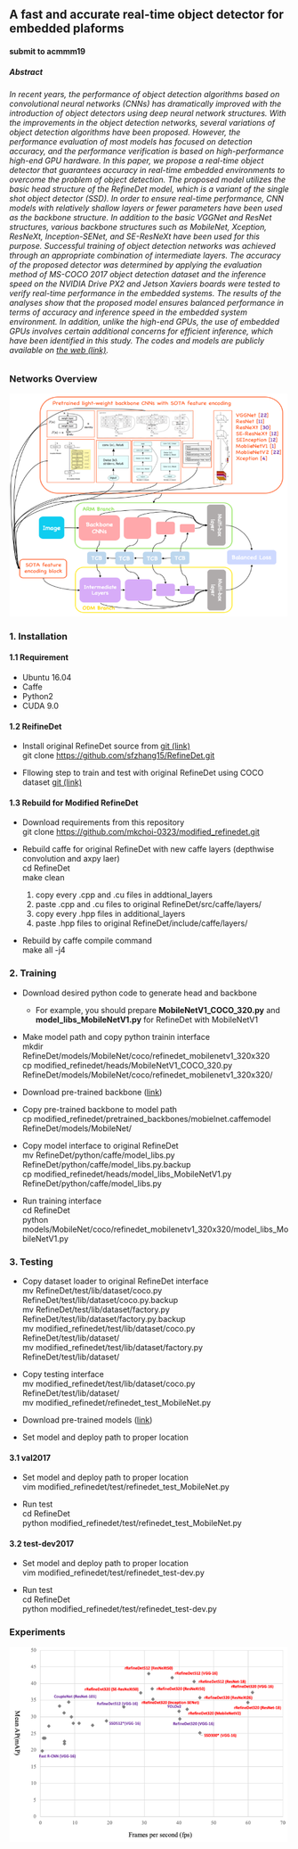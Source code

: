 ## A fast and accurate real-time object detector for embedded plaforms

#### submit to acmmm19

##### Abstract
###### In recent years, the performance of object detection algorithms based on convolutional neural networks (CNNs) has dramatically improved with the introduction of object detectors using deep neural network structures. With the improvements in the object detection networks, several variations of object detection algorithms have been proposed. However, the performance evaluation of most models has focused on detection accuracy, and the performance verification is based on high-performance high-end GPU hardware. In this paper, we propose a real-time object detector that guarantees accuracy in real-time embedded environments to overcome the problem of object detection. The proposed model utilizes the basic head structure of the RefineDet model, which is a variant of the single shot object detector (SSD). In order to ensure real-time performance, CNN models with relatively shallow layers or fewer parameters have been used as the backbone structure. In addition to the basic VGGNet and ResNet structures, various backbone structures such as MobileNet, Xception, ResNeXt, Inception-SENet, and SE-ResNeXt have been used for this purpose. Successful training of object detection networks was achieved through an appropriate combination of intermediate layers. The accuracy of the proposed detector was determined by applying the evaluation method of MS-COCO 2017 object detection dataset and the inference speed on the NVIDIA Drive PX2 and Jetson Xaviers boards were tested to verify real-time performance in the embedded systems. The results of the analyses show that the proposed model ensures balanced performance in terms of accuracy and inference speed in the embedded system environment. In addition, unlike the high-end GPUs, the use of embedded GPUs involves certain additional concerns for efficient inference, which have been identified in this study. The codes and models are publicly available on [the web (link)](https://github.com/mkchoi-0323/modified_refinedet/).

### Networks Overview
<img src="./imgs/figure2.png" width="500" height="400">

### 1. Installation
#### 1.1 Requirement
- Ubuntu 16.04
- Caffe
- Python2
- CUDA 9.0

#### 1.2 ReifineDet
- Install original RefineDet source from [git (link)](https://github.com/sfzhang15/RefineDet)  
  git clone https://github.com/sfzhang15/RefineDet.git
  
- Fllowing step to train and test with original RefineDet using COCO dataset [git (link)](http://cocodataset.org/#home)

#### 1.3 Rebuild for Modified RefineDet
- Download requirements from this repository  
  git clone https://github.com/mkchoi-0323/modified_refinedet.git

- Rebuild caffe for original RefineDet with new caffe layers (depthwise convolution and axpy laer)  
  cd RefineDet  
  make clean  
  1. copy every .cpp and .cu files in addtional_layers  
  2. paste .cpp and .cu files to original RefineDet/src/caffe/layers/  
  3. copy every .hpp files in additional_layers  
  4. paste .hpp files to original RefineDet/include/caffe/layers/  

- Rebuild by caffe compile command  
  make all -j4

### 2. Training
- Download desired python code to generate head and backbone  
  * For example, you should prepare **MobileNetV1_COCO_320.py** and **model_libs_MobileNetV1.py** for RefineDet with MobileNetV1

- Make model path and copy python trainin interface  
  mkdir RefineDet/models/MobileNet/coco/refinedet_mobilenetv1_320x320  
  cp modified_refinedet/heads/MobileNetV1_COCO_320.py RefineDet/models/MobileNet/coco/refinedet_mobilenetv1_320x320/

- Download pre-trained backbone ([link](https://drive.google.com/drive/folders/1yMk-NwEisESKt6c8emIvmi1SCYFI0VbJ?usp=sharing))

- Copy pre-trained backbone to model path  
  cp modified_refinedet/pretrained_backbones/mobielnet.caffemodel RefineDet/models/MobileNet/  

- Copy model interface to original RefineDet  
  mv RefineDet/python/caffe/model_libs.py RefineDet/python/caffe/model_libs.py.backup   
  cp modified_refinedet/heads/model_libs_MobileNetV1.py RefineDet/python/caffe/model_libs.py  
  
- Run training interface  
  cd RefineDet  
  python models/MobileNet/coco/refinedet_mobilenetv1_320x320/model_libs_MobileNetV1.py  

### 3. Testing
- Copy dataset loader to original RefineDet interface  
  mv RefineDet/test/lib/dataset/coco.py RefineDet/test/lib/dataset/coco.py.backup  
  mv RefineDet/test/lib/dataset/factory.py RefineDet/test/lib/dataset/factory.py.backup  
  mv modified_refinedet/test/lib/dataset/coco.py RefineDet/test/lib/dataset/  
  mv modified_refinedet/test/lib/dataset/factory.py RefineDet/test/lib/dataset/  
  
- Copy testing interface  
  mv modified_refinedet/test/lib/dataset/coco.py RefineDet/test/lib/dataset/  
  mv modified_refinedet/refinedet_test_MobileNet.py  

- Download pre-trained models ([link](https://drive.google.com/open?id=1NrC9p4R-z4HmN29A13boo_srfgwfmLah))

- Set model and deploy path to proper location

#### 3.1 val2017
- Set model and deploy path to proper location  
  vim modified_refinedet/test/refinedet_test_MobileNet.py

- Run test  
  cd RefineDet  
  python modified_refinedet/test/refinedet_test_MobileNet.py

#### 3.2 test-dev2017
- Set model and deploy path to proper location  
  vim modified_refinedet/test/refinedet_test-dev.py
  
- Run test  
  cd RefineDet  
  python modified_refinedet/test/refinedet_test-dev.py
  
### Experiments
<img src="./imgs/figure1.png" width="500" height="350">
